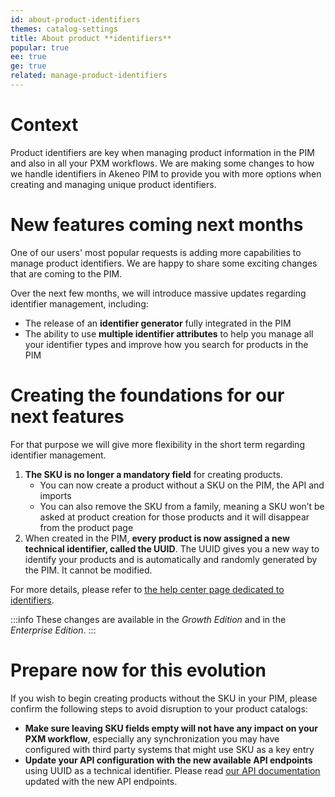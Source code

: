 ```yaml
---
id: about-product-identifiers
themes: catalog-settings
title: About product **identifiers**
popular: true
ee: true
ge: true
related: manage-product-identifiers
---
```


# Context

Product identifiers are key when managing product information in the PIM and also in all your PXM workflows. We are making some changes to how we handle identifiers in Akeneo PIM to provide you with more options when creating and managing unique product identifiers.

# New features coming next months

One of our users' most popular requests is adding more capabilities to manage product identifiers. We are happy to share some exciting changes that are coming to the PIM.  

Over the next few months, we will introduce massive updates regarding identifier management, including:

- The release of an **identifier generator** fully integrated in the PIM
- The ability to use **multiple identifier attributes** to help you manage all your identifier types and improve how you search for products in the PIM

# Creating the foundations for our next features

For that purpose we will give more flexibility in the short term regarding identifier management.

1. **The SKU is no longer a mandatory field** for creating products.
    - You can now create a product without a SKU on the PIM, the API and imports
    - You can also remove the SKU from a family, meaning a SKU won’t be asked at product creation for those products and it will disappear from the product page
1. When created in the PIM, **every product is now assigned a new technical identifier, called the UUID**. The UUID gives you a new way to identify your products and is automatically and randomly generated by the PIM. It cannot be modified.

For more details, please refer to [the help center page dedicated to identifiers](manage-product-identifiers.html).

:::info
These changes are available in the _Growth Edition_ and in the _Enterprise Edition_.
:::

# Prepare now for this evolution

If you wish to begin creating products without the SKU in your PIM, please confirm the following steps to avoid disruption to your product catalogs:

- **Make sure leaving SKU fields empty will not have any impact on your PXM workflow**, especially any synchronization you may have configured with third party systems that might use SKU as a key entry
- **Update your API configuration with the new available API endpoints** using UUID as a technical identifier. Please read [our API documentation](https://api.akeneo.com/getting-started/from-identifiers-to-uuid-7x/welcome.html) updated with the new API endpoints.
